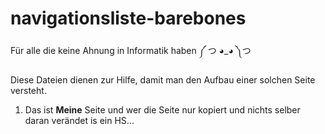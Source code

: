 # navigationsliste-barebones
Für alle die keine Ahnung in Informatik haben ༼ つ ◕_◕ ༽つ

Diese Dateien dienen  zur Hilfe, damit man den Aufbau einer solchen Seite versteht.

1. Das ist __Meine__ Seite und wer die Seite nur kopiert und nichts selber daran verändet is ein HS...